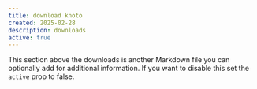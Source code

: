 ```yaml
---
title: download knoto
created: 2025-02-28
description: downloads
active: true
---
```


This section above the downloads is another Markdown file you can optionally add for additional information. If you want to disable this set the `active` prop to false.
